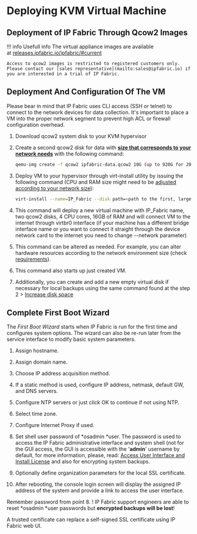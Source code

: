 # Deploying KVM Virtual Machine

## **Deployment of IP Fabric Through Qcow2 Images**
!!! info Usefull info
    The virtual appliance images are available at [releases.ipfabric.io/ipfabric/#current](https://releases.ipfabric.io/ipfabric/#current)

    Access to qcow2 images is restricted to registered customers only. Please contact our [sales representative](mailto:sales@ipfabric.io) if you are interested in a trial of IP Fabric.

## Deployment And Configuration Of The VM


Please bear in mind that IP Fabric uses CLI access (SSH or telnet) to connect to the network devices for data collection. It's important to place a VM into the proper network segment to prevent high ACL or firewall configuration overhead.

1.  Download qcow2 system disk to your KVM hypervisor

2.  Create a second qcow2 disk for data with [**size that corresponds to your network needs**](https://ipfabric.atlassian.net/wiki/spaces/ND/pages/78938115/Host+Hardware+Requirements) with the following command:

    ``` bash
    qemu-img create -f qcow2 ipfabric-data.qcow2 10G (up to 920G for 20 000 devices)
    ```

3.  Deploy VM to your hypervisor through virt-install utility by issuing the following command (CPU and RAM size might need to be [adjusted according to your network size](https://ipfabric.atlassian.net/wiki/spaces/ND/pages/78938115/Host+Hardware+Requirements)):


    ``` bash
    virt-install --name=IP_Fabric --disk path=<path to the first, larger disk with OS>.qcow2 --disk path=<path to the second disk for data>.qcow2 --graphics spice --vcpu=4 --ram=16384 --network bridge=virbr0 --import
    ```

4.  This command will deploy a new virtual machine with IP_Fabric name, two qcow2 disks, 4 CPU cores, 16GB of RAM and will connect VM to the internet through virtbr0 interface (if your machine has a different bridge interface name or you want to connect it straight through the device network card to the internet you need to change --network parameter)

5.  This command can be altered as needed. For example, you can alter hardware resources according to the network environment size (check [requirements](http://ipfabric.atlassian.net/wiki/spaces/ND/pages/78938115/Host+Hardware+Requirements)).

6.  This command also starts up just created VM.

7.  Additionally, you can create and add a new empty virtual disk if necessary for local backups using the same command found at the step 2 > [Increase disk space](Increase_disk_space)

## Complete First Boot Wizard

The *First Boot Wizard* starts when IP Fabric is run for the first time and configures system options. The wizard can also be re-run later from the service interface to modify basic system parameters.

1.  Assign hostname.

2.  Assign domain name.

3.  Choose IP address acquisition method.

4.  If a static method is used, configure IP address, netmask, default GW, and DNS servers.

5.  Configure NTP servers or just click OK to continue if not using NTP.

6.  Select time zone.

7.  Configure Internet Proxy if used.

8.  Set shell user password of *osadmin *user. The password is used to access the IP Fabric administrative interface and system shell (not for the GUI access, the GUI is accessible with the '**admin**' username by default, for more information, please, read: [Access User Interface and Install License](Access_User_Interface_and_Install_License) and also for encrypting system backups.

9.  Optionally define organization parameters for the local SSL certificate.

10. After rebooting, the console login screen will display the assigned IP address of the system and provide a link to access the user interface.

Remember password from point 8. ! IP Fabric support engineers are able to reset *osadmin *user passwords but **encrypted backups will be lost**!

A trusted certificate can replace a self-signed SSL certificate using IP Fabric web UI.
